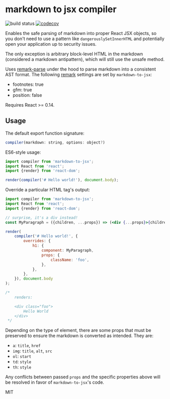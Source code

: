 # markdown to jsx compiler

![build status](https://api.travis-ci.org/yaycmyk/markdown-to-jsx.svg) [![codecov](https://codecov.io/gh/yaycmyk/markdown-to-jsx/branch/master/graph/badge.svg)](https://codecov.io/gh/yaycmyk/markdown-to-jsx)

Enables the safe parsing of markdown into proper React JSX objects, so you don't need to use a pattern like `dangerouslySetInnerHTML` and potentially open your application up to security issues.

The only exception is arbitrary block-level HTML in the markdown (considered a markdown antipattern), which will still use the unsafe method.

Uses [remark-parse](https://github.com/wooorm/remark-parse) under the hood to parse markdown into a consistent AST format. The following [remark](https://github.com/wooorm/remark) settings are set by `markdown-to-jsx`:

- footnotes: true
- gfm: true
- position: false

Requires React >= 0.14.

## Usage

The default export function signature:

```js
compiler(markdown: string, options: object?)
```

ES6-style usage:

```js
import compiler from 'markdown-to-jsx';
import React from 'react';
import {render} from 'react-dom';

render(compiler('# Hello world!'), document.body);
```

Override a particular HTML tag's output:

```jsx
import compiler from 'markdown-to-jsx';
import React from 'react';
import {render} from 'react-dom';

// surprise, it's a div instead!
const MyParagraph = ({children, ...props}) => (<div {...props}>{children}</div>);

render(
    compiler('# Hello world!', {
        overrides: {
            h1: {
                component: MyParagraph,
                props: {
                    className: 'foo',
                },
            },
        },
    }), document.body
);

/*
    renders:

    <div class="foo">
        Hello World
    </div>
 */
```

Depending on the type of element, there are some props that must be preserved to ensure the markdown is converted as intended. They are:

- `a`: `title`, `href`
- `img`: `title`, `alt`, `src`
- `ol`: `start`
- `td`: `style`
- `th`: `style`

Any conflicts between passed `props` and the specific properties above will be resolved in favor of `markdown-to-jsx`'s code.

MIT
